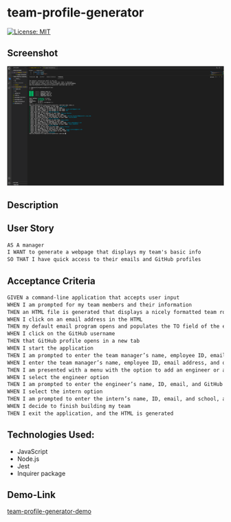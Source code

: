 # team-profile-generator


[![License: MIT](https://img.shields.io/badge/License-MIT-yellow.svg)](https://opensource.org/licenses/MIT)


## Screenshot
![alt text](assets/images/final-page-1.png)


## Description 


## User Story 
```md
AS A manager
I WANT to generate a webpage that displays my team's basic info
SO THAT I have quick access to their emails and GitHub profiles
```


## Acceptance Criteria
```md
GIVEN a command-line application that accepts user input
WHEN I am prompted for my team members and their information
THEN an HTML file is generated that displays a nicely formatted team roster based on user input
WHEN I click on an email address in the HTML
THEN my default email program opens and populates the TO field of the email with the address
WHEN I click on the GitHub username
THEN that GitHub profile opens in a new tab
WHEN I start the application
THEN I am prompted to enter the team manager’s name, employee ID, email address, and office number
WHEN I enter the team manager’s name, employee ID, email address, and office number
THEN I am presented with a menu with the option to add an engineer or an intern or to finish building my team
WHEN I select the engineer option
THEN I am prompted to enter the engineer’s name, ID, email, and GitHub username, and I am taken back to the menu
WHEN I select the intern option
THEN I am prompted to enter the intern’s name, ID, email, and school, and I am taken back to the menu
WHEN I decide to finish building my team
THEN I exit the application, and the HTML is generated
```


## Technologies Used:
- JavaScript 
- Node.js
- Jest
- Inquirer package 


## Demo-Link 
[team-profile-generator-demo]()